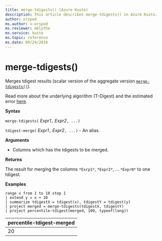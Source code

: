 ```yaml
---
title: merge-tdigests() (Azure Kusto)
description: This article describes merge-tdigests() in Azure Kusto.
author: orspod
ms.author: v-orspod
ms.reviewer: mblythe
ms.service: kusto
ms.topic: reference
ms.date: 09/24/2018
---
```

# merge-tdigests()

Merges tdigest results (scalar version of the aggregate version [`merge-tdigests()`](merge-tdigests-aggfunction.md)).

Read more about the underlying algorithm (T-Digest) and the estimated error [here](percentiles-aggfunction.md#estimation-error-in-percentiles).

**Syntax**

`merge-tdigests(` *Expr1*`,` *Expr2*`, ...)`

`tdigest-merge(` *Expr1*`,` *Expr2*`, ...)` - An alias.

**Arguments**

* Columns which has the tdigests to be merged.

**Returns**

The result for merging the columns `*Exrp1*`, `*Expr2*`, ... `*ExprN*` to one tdigest.

**Examples**

```kusto
range x from 1 to 10 step 1 
| extend y = x + 10
| summarize tdigestX = tdigest(x), tdigestY = tdigest(y)
| project merged = merge-tdigests(tdigestX, tdigestY)
| project percentile-tdigest(merged, 100, typeof(long))
```

|percentile-tdigest-merged|
|---|
|20|
